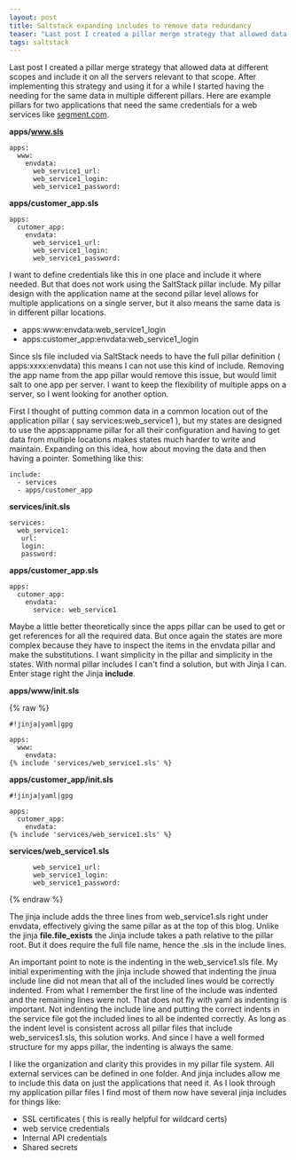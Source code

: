 ```yaml
---
layout: post
title: Saltstack expanding includes to remove data redundancy
teaser: "Last post I created a pillar merge strategy that allowed data at different scopes and include it on all the servers relevant to that scope. After implementing this strategy and using it for a while I started having the needing for the same data in multiple different pillars."
tags: saltstack
---
```


Last post I created a pillar merge strategy that allowed data at different scopes and include it on all the servers relevant to that scope. After implementing this strategy and using it for a while I started having the needing for the same data in multiple different pillars. Here are example pillars for two applications that need the same credentials for a web services like [segment.com](https://segment.com).

**apps/www.sls**

```
apps:
  www:
    envdata:
      web_service1_url:
      web_service1_login:
      web_service1_password:
```

**apps/customer_app.sls**

```
apps:
  cutomer_app:
    envdata:
      web_service1_url:
      web_service1_login:
      web_service1_password:
```

I want to define credentials like this in one place and include it where needed. But that does not work using the SaltStack pillar include. My pillar design with the application name at the second pillar level allows for multiple applications on a single server, but it also means the same data is in different pillar locations.

* apps:www:envdata:web_service1_login
* apps:customer_app:envdata:web_service1_login

Since sls file included via SaltStack needs to have the full pillar definition ( apps:xxxx:envdata) this means I can not use this kind of include.  Removing the app name from the app pillar would remove this issue, but would limit salt to one app per server.  I want to keep the flexibility of multiple apps on a server, so I went looking for another option.

First I thought of putting common data in a common location out of the application pillar ( say services:web_service1 ), but my states are designed to use the apps:appname pillar for all their configuration and having to get data from multiple locations makes states much harder to write and maintain.  Expanding on this idea, how about moving the data and then having a pointer.  Something like this:

```
include:
  - services
  - apps/customer_app
```

**services/init.sls**

```
services:
  web_service1:
   url:
   login:
   password:
```
**apps/customer_app.sls**

```
apps:
  cutomer_app:
    envdata:
      service: web_service1
```

Maybe a little better theoretically since the apps pillar can be used to get or get references for all the required data.   But once again the states are more complex because they have to inspect the items in the envdata pillar and make the substitutions. I want simplicity in the pillar and simplicity in the states. With normal pillar includes I can't find a solution, but with Jinja I can.  Enter stage right the Jinja **include**.

**apps/www/init.sls**

{% raw %}
```
#!jinja|yaml|gpg

apps:
  www:
    envdata:
{% include 'services/web_service1.sls' %}
```

**apps/customer_app/init.sls**

```
#!jinja|yaml|gpg

apps:
  cutomer_app:
    envdata:
{% include 'services/web_service1.sls' %}
```

**services/web_service1.sls**

```
      web_service1_url:
      web_service1_login:
      web_service1_password:
```
{% endraw %}

The jinja include adds the three lines from web_service1.sls right under envdata, effectively giving the same pillar as at the top of this blog.  Unlike the jinja **file.file_exists** the Jinja include takes a path relative to the pillar root.  But it does require the full file name, hence the .sls in the include lines.

An important point to note is the indenting in the web_service1.sls file. My initial experimenting with the jinja include showed that indenting the jinua include line did not mean that all of the included lines would be correctly indented. From what I remember the first line of the include was indented and the remaining lines were not.  That does not fly with yaml as indenting is important.  Not indenting the include line and putting the correct indents in the service file got the included lines to all be indented correctly.  As long as the indent level is consistent across all pillar files that include web_services1.sls, this solution works.  And since I have a well formed structure for my apps pillar, the indenting is always the same.

I like the organization and clarity this provides in my pillar file system.  All external services can be defined in one folder.  And jinja includes allow me to include this data on just the applications that need it. As I look through my application pillar files I find most of them now have several jinja includes for things like:

* SSL certificates ( this is really helpful for wildcard certs)
* web service credentials
* Internal API credentials
* Shared secrets
